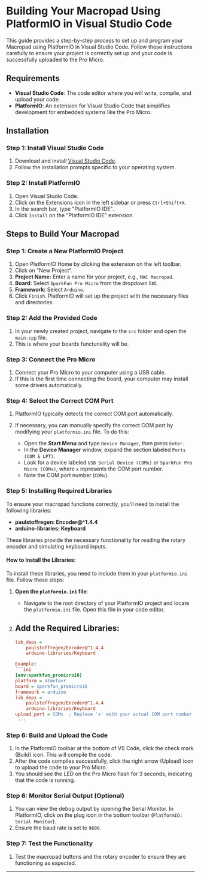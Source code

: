 # Building Your Macropad Using PlatformIO in Visual Studio Code

This guide provides a step-by-step process to set up and program your Macropad using PlatformIO in Visual Studio Code. Follow these instructions carefully to ensure your project is correctly set up and your code is successfully uploaded to the Pro Micro.

## Requirements

- **Visual Studio Code**: The code editor where you will write, compile, and upload your code.
- **PlatformIO**: An extension for Visual Studio Code that simplifies development for embedded systems like the Pro Micro.

## Installation

### Step 1: Install Visual Studio Code

1. Download and install [Visual Studio Code](https://code.visualstudio.com/).
2. Follow the installation prompts specific to your operating system.

### Step 2: Install PlatformIO

1. Open Visual Studio Code.
2. Click on the Extensions icon in the left sidebar or press `Ctrl+Shift+X`.
3. In the search bar, type "PlatformIO IDE".
4. Click `Install` on the "PlatformIO IDE" extension.

## Steps to Build Your Macropad

### Step 1: Create a New PlatformIO Project

1. Open PlatformIO Home by clicking the extension on the left toolbar.
2. Click on "New Project".
3. **Project Name:** Enter a name for your project, e.g., `MAC Macropad`.
4. **Board:** Select `SparkFun Pro Micro` from the dropdown list.
5. **Framework:** Select `Arduino`.
6. Click `Finish`. PlatformIO will set up the project with the necessary files and directories.

### Step 2: Add the Provided Code

1. In your newly created project, navigate to the `src` folder and open the `main.cpp` file.
2. This is where your boards functunality will be.

### Step 3: Connect the Pro Micro

1. Connect your Pro Micro to your computer using a USB cable.
2. If this is the first time connecting the board, your computer may install some drivers automatically.

### Step 4: Select the Correct COM Port
1. PlatformIO typically detects the correct COM port automatically.

2. If necessary, you can manually specify the correct COM port by modifying your `platformio.ini` file. To do this:

   - Open the **Start Menu** and type `Device Manager`, then press `Enter`.
   - In the **Device Manager** window, expand the section labeled `Ports (COM & LPT)`.
   - Look for a device labeled `USB Serial Device (COMx)` or `SparkFun Pro Micro (COMx)`, where `x` represents the COM port number.
   - Note the COM port number (`COMx`).

### Step 5: Installing Required Libraries

To ensure your macropad functions correctly, you'll need to install the following libraries:

- **paulstoffregen: Encoder@^1.4.4**
- **arduino-libraries: Keyboard**

These libraries provide the necessary functionality for reading the rotary encoder and simulating keyboard inputs.

#### How to Install the Libraries:

To install these libraries, you need to include them in your `platformio.ini` file. Follow these steps:

1. **Open the `platformio.ini` file**:
   - Navigate to the root directory of your PlatformIO project and locate the `platformio.ini` file. Open this file in your code editor.

2. **Add the Required Libraries**:
   - 
   ```ini
   lib_deps = 
       paulstoffregen/Encoder@^1.4.4
       arduino-libraries/Keyboard

   Example:
   ```ini
   [env:sparkfun_promicro16]
   platform = atmelavr
   board = sparkfun_promicro16
   framework = arduino
   lib_deps = 
       paulstoffregen/Encoder@^1.4.4
       arduino-libraries/Keyboard
   upload_port = COMx  ; Replace 'x' with your actual COM port number
    ---

### Step 6: Build and Upload the Code

1. In the PlatformIO toolbar at the bottom of VS Code, click the check mark (Build) icon. This will compile the code.
2. After the code compiles successfully, click the right arrow (Upload) icon to upload the code to your Pro Micro.
3. You should see the LED on the Pro Micro flash for 3 seconds, indicating that the code is running.

### Step 6: Monitor Serial Output (Optional)

1. You can view the debug output by opening the Serial Monitor. In PlatformIO, click on the plug icon in the bottom toolbar (`PlatformIO: Serial Monitor`).
2. Ensure the baud rate is set to `9600`.

### Step 7: Test the Functionality

1. Test the macropad buttons and the rotary encoder to ensure they are functioning as expected.

---

